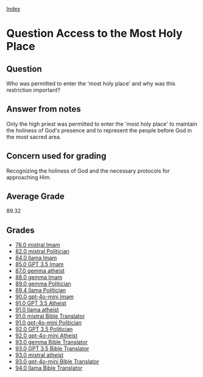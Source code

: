 
[Index](../../index.md)
# Question Access to the Most Holy Place
## Question
Who was permitted to enter the 'most holy place' and why was this restriction important?

## Answer from notes
Only the high priest was permitted to enter the 'most holy place' to maintain the holiness of God's presence and to represent the people before God in the most sacred area.

## Concern used for grading
Recognizing the holiness of God and the necessary protocols for approaching Him.

## Average Grade
89.32

## Grades
 * [78.0 mistral Imam](../answers/mistral_Imam/Access_to_the_Most_Holy_Place.md)
 * [82.0 mistral Politician](../answers/mistral_Politician/Access_to_the_Most_Holy_Place.md)
 * [84.0 llama Imam](../answers/llama_Imam/Access_to_the_Most_Holy_Place.md)
 * [85.0 GPT 3.5 Imam](../answers/GPT_3.5_Imam/Access_to_the_Most_Holy_Place.md)
 * [87.0 gemma atheist](../answers/gemma_atheist/Access_to_the_Most_Holy_Place.md)
 * [88.0 gemma Imam](../answers/gemma_Imam/Access_to_the_Most_Holy_Place.md)
 * [89.0 gemma Politician](../answers/gemma_Politician/Access_to_the_Most_Holy_Place.md)
 * [89.4 llama Politician](../answers/llama_Politician/Access_to_the_Most_Holy_Place.md)
 * [90.0 gpt-4o-mini Imam](../answers/gpt-4o-mini_Imam/Access_to_the_Most_Holy_Place.md)
 * [91.0 GPT 3.5 Atheist](../answers/GPT_3.5_Atheist/Access_to_the_Most_Holy_Place.md)
 * [91.0 llama atheist](../answers/llama_atheist/Access_to_the_Most_Holy_Place.md)
 * [91.0 mistral Bible Translator](../answers/mistral_Bible_Translator/Access_to_the_Most_Holy_Place.md)
 * [91.0 gpt-4o-mini Politician](../answers/gpt-4o-mini_Politician/Access_to_the_Most_Holy_Place.md)
 * [92.0 GPT 3.5 Politician](../answers/GPT_3.5_Politician/Access_to_the_Most_Holy_Place.md)
 * [92.0 gpt-4o-mini Atheist](../answers/gpt-4o-mini_Atheist/Access_to_the_Most_Holy_Place.md)
 * [93.0 gemma Bible Translator](../answers/gemma_Bible_Translator/Access_to_the_Most_Holy_Place.md)
 * [93.0 GPT 3.5 Bible Translator](../answers/GPT_3.5_Bible_Translator/Access_to_the_Most_Holy_Place.md)
 * [93.0 mistral atheist](../answers/mistral_atheist/Access_to_the_Most_Holy_Place.md)
 * [93.0 gpt-4o-mini Bible Translator](../answers/gpt-4o-mini_Bible_Translator/Access_to_the_Most_Holy_Place.md)
 * [94.0 llama Bible Translator](../answers/llama_Bible_Translator/Access_to_the_Most_Holy_Place.md)
